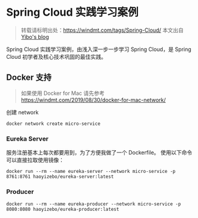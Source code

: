 # Spring Cloud 实践学习案例

> 转载请标明出处：https://windmt.com/tags/Spring-Cloud/ 本文出自 [Yibo's blog](https://windmt.com)

Spring Cloud 实践学习案例，由浅入深一步一步学习 Spring Cloud，是 Spring Cloud 初学者及核心技术巩固的最佳实践。

## Docker 支持

> 如果使用 Docker for Mac 请先参考 https://windmt.com/2019/08/30/docker-for-mac-network/

创建 network

```shell script
docker network create micro-service
```

### Eureka Server

服务注册基本上每次都要用到，为了方便我做了一个 Dockerfile。
使用以下命令可以直接拉取使用镜像：

```shell script
docker run --rm --name eureka-server --network micro-service -p 8761:8761 haoyizebo/eureka-server:latest
```

### Producer

```shell script
docker run --rm --name eureka-producer --network micro-service -p 8080:8080 haoyizebo/eureka-producer:latest
```
